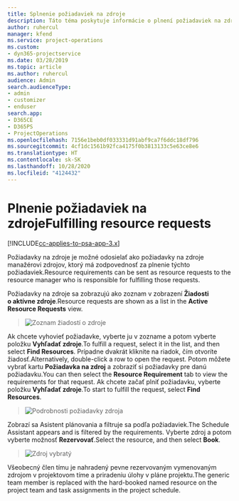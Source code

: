 ```yaml
---
title: Splnenie požiadaviek na zdroje
description: Táto téma poskytuje informácie o plnení požiadaviek na zdroje.
author: ruhercul
manager: kfend
ms.service: project-operations
ms.custom:
- dyn365-projectservice
ms.date: 03/28/2019
ms.topic: article
ms.author: ruhercul
audience: Admin
search.audienceType:
- admin
- customizer
- enduser
search.app:
- D365CE
- D365PS
- ProjectOperations
ms.openlocfilehash: 7156e1beb0df033331d91abf9ca7f6ddc18df796
ms.sourcegitcommit: 4cf1dc1561b92fca4175f0b3813133c5e63ce8e6
ms.translationtype: HT
ms.contentlocale: sk-SK
ms.lasthandoff: 10/28/2020
ms.locfileid: "4124432"
---
```

# <a name="fulfilling-resource-requests"></a><span data-ttu-id="98b41-103">Plnenie požiadaviek na zdroje</span><span class="sxs-lookup"><span data-stu-id="98b41-103">Fulfilling resource requests</span></span>

[!INCLUDE[cc-applies-to-psa-app-3.x](../includes/cc-applies-to-psa-app-3x.md)]

<span data-ttu-id="98b41-104">Požiadavky na zdroje je možné odosielať ako požiadavky na zdroje manažérovi zdrojov, ktorý má zodpovednosť za plnenie týchto požiadaviek.</span><span class="sxs-lookup"><span data-stu-id="98b41-104">Resource requirements can be sent as resource requests to the resource manager who is responsible for fulfilling those requests.</span></span>

<span data-ttu-id="98b41-105">Požiadavky na zdroje sa zobrazujú ako zoznam v zobrazení **Žiadosti o aktívne zdroje**.</span><span class="sxs-lookup"><span data-stu-id="98b41-105">Resource requests are shown as a list in the **Active Resource Requests** view.</span></span>

> ![Zoznam žiadostí o zdroje](media/Resource-Management-image59.png)

<span data-ttu-id="98b41-107">Ak chcete vyhovieť požiadavke, vyberte ju v zozname a potom vyberte položku **Vyhľadať zdroje**.</span><span class="sxs-lookup"><span data-stu-id="98b41-107">To fulfill a request, select it in the list, and then select **Find Resources**.</span></span> <span data-ttu-id="98b41-108">Prípadne dvakrát kliknite na riadok, čím otvoríte žiadosť.</span><span class="sxs-lookup"><span data-stu-id="98b41-108">Alternatively, double-click a row to open the request.</span></span> <span data-ttu-id="98b41-109">Potom môžete vybrať kartu **Požiadavka na zdroj** a zobraziť si požiadavky pre danú požiadavku.</span><span class="sxs-lookup"><span data-stu-id="98b41-109">You can then select the **Resource Requirement** tab to view the requirements for that request.</span></span> <span data-ttu-id="98b41-110">Ak chcete začať plniť požiadavku, vyberte položku **Vyhľadať zdroje**.</span><span class="sxs-lookup"><span data-stu-id="98b41-110">To start to fulfill the request, select **Find Resources**.</span></span>

> ![Podrobnosti požiadavky zdroja](media/Resource-Management-image60.png)

<span data-ttu-id="98b41-112">Zobrazí sa Asistent plánovania a filtruje sa podľa požiadaviek.</span><span class="sxs-lookup"><span data-stu-id="98b41-112">The Schedule Assistant appears and is filtered by the requirements.</span></span> <span data-ttu-id="98b41-113">Vyberte zdroj a potom vyberte možnosť **Rezervovať**.</span><span class="sxs-lookup"><span data-stu-id="98b41-113">Select the resource, and then select **Book**.</span></span>

> ![Zdroj vybratý](media/Resource-Management-image61.png)

<span data-ttu-id="98b41-115">Všeobecný člen tímu je nahradený pevne rezervovaným vymenovaným zdrojom v projektovom tíme a priradeniu úlohy v pláne projektu.</span><span class="sxs-lookup"><span data-stu-id="98b41-115">The generic team member is replaced with the hard-booked named resource on the project team and task assignments in the project schedule.</span></span>
